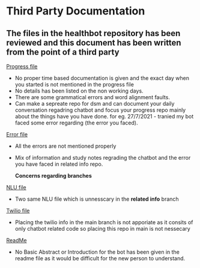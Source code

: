 # Third Party Documentation

## The files in the healthbot repository has been reviewed  and  this document has been written  from the point of a third party 

[Progress file](https://github.com/PragyaMaroti/healthbot/blob/main/Progess.md)
-	No  proper time based documentation is given and the exact day when you started is not mentioned  in the progress file 
-	No details  has been listed on the non working days.
-	There are some grammatical errors and word alignment faults.
-	Can make a sepreate repo for  dsm and can document  your daily conversation regadring chatbot and focus your progress repo mainly about the  things have 
you have done.  for eg. 27/7/2021 - tranied my bot faced some error regarding (the error you faced).


[Error file](https://github.com/PragyaMaroti/healthbot/blob/related-infos/Error%20encountered.md)
-	All the errors are not mentioned properly 
- Mix of information and study notes regrading the chatbot and the error you have faced in related info repo.

  
  **Concerns regarding branches**
  
[NLU file](https://github.com/PragyaMaroti/healthbot/blob/related-infos/nlu.yml)
-	Two same NLU file which is unnesscary in the **related info** branch

[Twilio file](https://github.com/PragyaMaroti/healthbot/blob/main/Messaging%20Channels:%20Twilio.md)
-	 Placing the twilio info in the main branch is not apporiate as it consits of only chatbot related code so placing this repo in main is not nessecary 

[ReadMe](https://github.com/PragyaMaroti/healthbot/blob/main/README.md)
- No Basic Abstract  or Introduction for the  bot  has been given in the readme  file as it would be difficult for the new person to understand.
